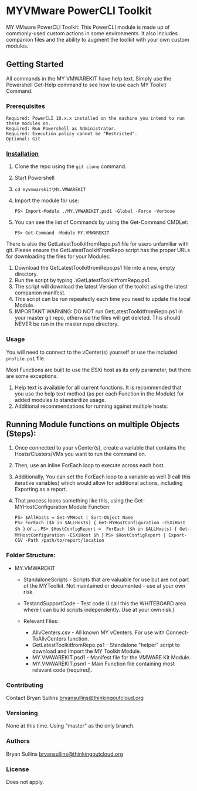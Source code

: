 # MYVMware PowerCLI Toolkit

MY VMware PowerCLI Toolkit: This PowerCLI module is made up of commonly-used custom actions in some environments. It also includes companion files and the ability to augment the toolkit with your own custom modules.

## Getting Started

All commands in the MY VMWAREKIT have help text. Simply use the Powershell Get-Help command to see how to use each MY Toolkit Command.

### Prerequisites

    Required: PowerCLI 10.x.x installed on the machine you intend to run these modules on.    
    Required: Run Powershell as Administrator.    
    Required: Execution policy cannot be "Restricted".    
    Optional: Git    

### [Installation](#Installation)

1. Clone the repo using the `git clone` command.
2. Start Powershell
3. `cd myvmwarekit\MY.VMWAREKIT`
4. Import the module for use:

    `PS> Import-Module ./MY.VMWAREKIT.psd1 -Global -Force -Verbose`

5. You can see the list of Commands by using the Get-Command CMDLet:

    `PS> Get-Command -Module MY.VMWAREKIT`

There is also the GetLatestToolkitfromRepo.ps1 file for users unfamiliar with git. Please ensure the GetLatestToolkitFromRepo script has the proper URLs for downloading the files for your Modules:
1. Download the GetLatestToolkitfromRepo.ps1 file into a new, empty directory.
2. Run the script by typing .\GetLatestToolkitfromRepo.ps1.
3. The script will download the latest Version of the toolkit using the latest companion manifest.
4. This script can be run repeatedly each time you need to update the local Module.
5. IMPORTANT WARNING: DO NOT run GetLatestToolkitfromRepo.ps1 in your master git repo, otherwise the files will get deleted. This should NEVER be run in the master repo directory.

### Usage

You will need to connect to the vCenter(s) yourself or use the included `profile.ps1` file.

Most Functions are built to use the ESXi host as its only parameter, but there are some exceptions.

1. Help text is available for all current functions. It is recommended that you use the help text method (as per each Function in the Module) for added modules to standardize usage.
2. Additional recommendations for running against multiple hosts:

## Running Module functions on multiple Objects (Steps):

1. Once connected to your vCenter(s), create a variable that contains the Hosts/Clusters/VMs you want to run the command on.
2. Then, use an inline ForEach loop to execute across each host.
3. Additionally, You can set the ForEach loop to a variable as well (I call this iterative variables) which would allow for additional actions, including Exporting as a report.
4. That process looks something like this, using the Get-MYHostConfiguration Module Function:

    `PS> $AllHosts = Get-VMHost | Sort-Object Name`   
    `PS> ForEach ($h in $ALLHosts) { Get-MYHostConfiguration -ESXiHost $h }`
    or .. .
    `PS> $HostConfigReport =  ForEach ($h in $ALLHosts) { Get-MYHostConfiguration -ESXiHost $h }`
    `PS> $HostConfigReport | Export-CSV -Path /path/to/report/location`

### Folder Structure:

* MY.VMWAREKIT
    * StandaloneScripts - Scripts that are valuable for use but are not part of the MYToolkit. Not maintained or documented - use at your own risk.
    * TestandSupportCode - Test code (I call this the WHITEBOARD area where I can build scripts independently. Use at your own risk.)
    
    * Relevant Files:
        * AllvCenters.csv - All known MY vCenters. For use with Connect-ToAllvCenters function.
        * GetLatestToolkitfromRepo.ps1 - Standalone "helper" script to download and Import the MY Toolkit Module.
        * MY.VMWAREKIT.psd1 - Manifest file for the VMWARE Kit Module. 
        * MY.VMWAREKIT.psm1 - Main Function file containing most relevant code (required).

### Contributing

Contact Bryan Sullins bryansullins@thinkingoutcloud.org

### Versioning

None at this time. Using "master" as the only branch.

### Authors

Bryan Sullins bryansullins@thinkingoutcloud.org

### License

Does not apply.